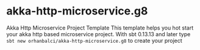 # akka-http-microservice.g8
Akka Http Microservice Project Template
This template helps you hot start your akka http based microservice project.
With sbt 0.13.13 and later type `sbt new orhanbalci/akka-http-microservice.g8` to create your project


